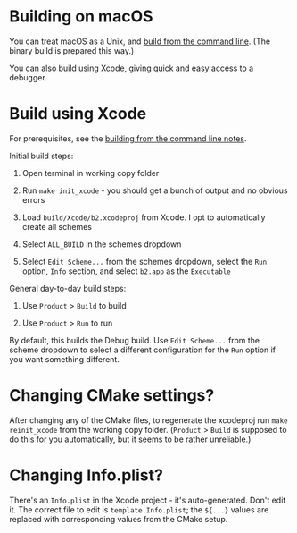 # Building on macOS

You can treat macOS as a Unix, and
[build from the command line](./Building-on-Unix.md). (The binary
build is prepared this way.)

You can also build using Xcode, giving quick and easy access to a
debugger.

# Build using Xcode

For prerequisites, see the
[building from the command line notes](./Building-on-Unix.md).

Initial build steps:

1. Open terminal in working copy folder

2. Run `make init_xcode` - you should get a bunch of output and no
   obvious errors
   
3. Load `build/Xcode/b2.xcodeproj` from Xcode. I opt to automatically
   create all schemes

4. Select `ALL_BUILD` in the schemes dropdown

5. Select `Edit Scheme...` from the schemes dropdown, select the `Run`
   option, `Info` section, and select `b2.app` as the `Executable`

General day-to-day build steps:

1. Use `Product` > `Build` to build

2. Use `Product` > `Run` to run

By default, this builds the Debug build. Use `Edit Scheme...` from the
scheme dropdown to select a different configuration for the `Run`
option if you want something different.

# Changing CMake settings?

After changing any of the CMake files, to regenerate the xcodeproj run
`make reinit_xcode` from the working copy folder. (`Product` > `Build`
is supposed to do this for you automatically, but it seems to be
rather unreliable.)

# Changing Info.plist?

There's an `Info.plist` in the Xcode project - it's auto-generated.
Don't edit it. The correct file to edit is `template.Info.plist`; the
`${...}` values are replaced with corresponding values from the CMake
setup.
